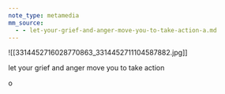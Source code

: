 ```yaml
---
note_type: metamedia
mm_source:
  - - let-your-grief-and-anger-move-you-to-take-action-a.md
---
```


![[3314452716028770863_3314452711104587882.jpg]]

let your grief and anger
move you to take action

o


